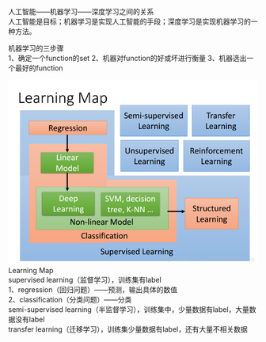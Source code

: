 人工智能——机器学习——深度学习之间的关系  
人工智能是目标；机器学习是实现人工智能的手段；深度学习是实现机器学习的一种方法。

机器学习的三步骤  
1、确定一个function的set
2、机器对function的好或坏进行衡量
3、机器选出一个最好的function

![image](https://github.com/wangqinshuo/Machine-Learing/blob/main/Pictures/learning-map.png)
Learning Map  
supervised learning（监督学习），训练集有label  
1、regression（回归问题）——预测，输出具体的数值     
2、classification（分类问题）——分类  
semi-supervised learning（半监督学习），训练集中，少量数据有label，大量数据没有label  
transfer learning（迁移学习），训练集少量数据有label，还有大量不相关数据  

